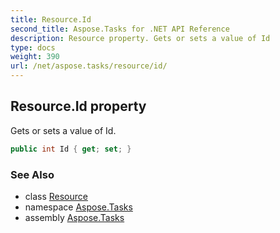 ```yaml
---
title: Resource.Id
second_title: Aspose.Tasks for .NET API Reference
description: Resource property. Gets or sets a value of Id
type: docs
weight: 390
url: /net/aspose.tasks/resource/id/
---
```

## Resource.Id property

Gets or sets a value of Id.

```csharp
public int Id { get; set; }
```

### See Also

* class [Resource](../)
* namespace [Aspose.Tasks](../../resource/)
* assembly [Aspose.Tasks](../../../)


